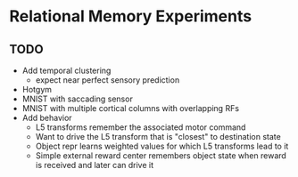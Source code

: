 # Relational Memory Experiments

## TODO

- Add temporal clustering
    - expect near perfect sensory prediction
- Hotgym
- MNIST with saccading sensor
- MNIST with multiple cortical columns with overlapping RFs
- Add behavior
    - L5 transforms remember the associated motor command
    - Want to drive the L5 transform that is "closest" to destination state
    - Object repr learns weighted values for which L5 transforms lead to it
    - Simple external reward center remembers object state when reward is received and later can drive it
